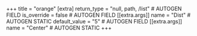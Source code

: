 +++
title = "orange"
[extra]
return_type = "null, path, /list" # AUTOGEN FIELD
is_override = false # AUTOGEN FIELD
[[extra.args]]
name = "Dist" # AUTOGEN STATIC
default_value = "5" # AUTOGEN FIELD
[[extra.args]]
name = "Center" # AUTOGEN STATIC
+++